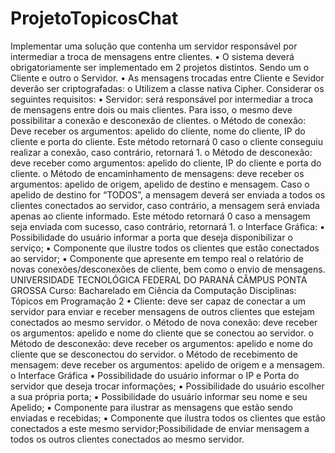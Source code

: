 # ProjetoTopicosChat
Implementar uma solução que contenha um servidor responsável por intermediar a troca de mensagens entre clientes. • O sistema deverá obrigatoriamente ser implementado em 2 projetos distintos. Sendo um o Cliente e outro o Servidor. • As mensagens trocadas entre Cliente e Sevidor deverão ser criptografadas: o Utilizem a classe nativa Cipher. Considerar os seguintes requisitos: • Servidor: será responsável por intermediar a troca de mensagens entre dois ou mais clientes. Para isso, o mesmo deve possibilitar a conexão e desconexão de clientes. o Método de conexão: Deve receber os argumentos: apelido do cliente, nome do cliente, IP do cliente e porta do cliente. Este método retornará 0 caso o cliente conseguiu realizar a conexão, caso contrário, retornará 1. o Método de desconexão: deve receber como argumentos: apelido do cliente, IP do cliente e porta do cliente. o Método de encaminhamento de mensagens: deve receber os argumentos: apelido de origem, apelido de destino e mensagem. Caso o apelido de destino for “TODOS”, a mensagem deverá ser enviada a todos os clientes conectados ao servidor, caso contrário, a mensagem será enviada apenas ao cliente informado. Este método retornará 0 caso a mensagem seja enviada com sucesso, caso contrário, retornará 1. o Interface Gráfica: ▪ Possibilidade do usuário informar a porta que deseja disponibilizar o serviço; ▪ Componente que ilustre todos os clientes que estão conectados ao servidor; ▪ Componente que apresente em tempo real o relatório de novas conexões/desconexões de cliente, bem como o envio de mensagens. UNIVERSIDADE TECNOLÓGICA FEDERAL DO PARANÁ CÂMPUS PONTA GROSSA Curso: Bacharelado em Ciência da Computação Disciplinas: Tópicos em Programação 2 • Cliente: deve ser capaz de conectar a um servidor para enviar e receber mensagens de outros clientes que estejam conectados ao mesmo servidor. o Método de nova conexão: deve receber os argumentos: apelido e nome do cliente que se conectou ao servidor. o Método de desconexão: deve receber os argumentos: apelido e nome do cliente que se desconectou do servidor. o Método de recebimento de mensagem: deve receber os argumentos: apelido de origem e a mensagem. o Interface Gráfica ▪ Possibilidade do usuário informar o IP e Porta do servidor que deseja trocar informações; ▪ Possibilidade do usuário escolher a sua própria porta; ▪ Possibilidade do usuário informar seu nome e seu Apelido; ▪ Componente para ilustrar as mensagens que estão sendo enviadas e recebidas; ▪ Componente que ilustra todos os clientes que estão conectados a este mesmo servidor;Possibilidade de enviar mensagem a todos os outros clientes conectados ao mesmo servidor.
